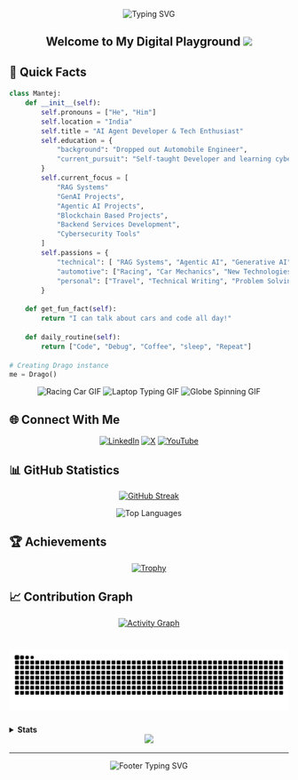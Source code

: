 <div align="center">
  <img src="https://readme-typing-svg.demolab.com?font=Fira+Code&weight=600&size=40&duration=4000&pause=1000&color=6AD3FF&center=true&vCenter=true&random=false&width=500&height=70&lines=Hi+%F0%9F%91%8B+I'm+Mantej" alt="Typing SVG" />
</div>

<div align="center">
  <h2>
    Welcome to My Digital Playground
    <img src="https://media.giphy.com/media/hvRJCLFzcasrR4ia7z/giphy.gif" width="30px"/>
  </h2>
</div>



<h2> 🚀 Quick Facts </h2>


```python
class Mantej:
    def __init__(self):
        self.pronouns = ["He", "Him"]
        self.location = "India"
        self.title = "AI Agent Developer & Tech Enthusiast"
        self.education = {
            "background": "Dropped out Automobile Engineer",
            "current_pursuit": "Self-taught Developer and learning cybersecurity tools"
        }
        self.current_focus = [
            "RAG Systems"
            "GenAI Projects",
            "Agentic AI Projects",
            "Blockchain Based Projects",
            "Backend Services Development",
            "Cybersecurity Tools"
        ]
        self.passions = {
            "technical": [ "RAG Systems", "Agentic AI", "Generative AI", "Machine Learning", "Linux", "System Architecture", "Cloud Computing", "Internet of Things", "Web3 & Blockchain"],
            "automotive": ["Racing", "Car Mechanics", "New Technologies", "Modifications"],
            "personal": ["Travel", "Technical Writing", "Problem Solving", "Documentations"]
        }
    
    def get_fun_fact(self):
        return "I can talk about cars and code all day!"
    
    def daily_routine(self):
        return ["Code", "Debug", "Coffee", "sleep", "Repeat"]

# Creating Drago instance
me = Drago()
```

<div align="center">
  <img src="https://media0.giphy.com/media/iJDLBX5GY8niCpZYkR/source.gif" alt="Racing Car GIF" width="275" height="185"/>
  <img src="https://media.giphy.com/media/Y4ak9Ki2GZCbJxAnJD/giphy.gif" alt="Laptop Typing GIF" width="275" height="185"/>
  <img src="https://i.gifer.com/origin/89/894182626f762e66170dab57945c4b9e.gif" alt="Globe Spinning GIF" width="275" height="185"/>
</div>

## 🌐 Connect With Me

<div align="center">

[![LinkedIn](https://img.shields.io/badge/LinkedIn-%230077B5.svg?style=for-the-badge&logo=linkedin&logoColor=white)](https://linkedin.com/in/mantej-singh-a-724219288)
[![X](https://img.shields.io/badge/X-%23000000.svg?style=for-the-badge&logo=X&logoColor=white)](https://x.com/_gear_head_03_)
[![YouTube](https://img.shields.io/badge/YouTube-%23FF0000.svg?style=for-the-badge&logo=YouTube&logoColor=white)](https://youtube.com/@@dragoo0)

</div>

## 📊 GitHub Statistics

<div align="center">
  
  [![GitHub Streak](https://github-readme-streak-stats.herokuapp.com?user=Drago-03&theme=dark&short_numbers=true)](https://git.io/streak-stats)
    
</div>

<div align="center">

  ![Top Languages](https://github-readme-stats.vercel.app/api/top-langs/?username=Drago-03&theme=tokyonight&hide_border=true&include_all_commits=true&count_private=true&layout=compact&border_radius=10&card_width=500&cache_seconds=86400)

</div>

## 🏆 Achievements

<div align="center"> 
  
  [![Trophy](https://github-profile-trophy.vercel.app/?username=Drago-03&theme=tokyonight&no-frame=true&column=7&margin-w=15&margin-h=15)](https://github.com/Drago-03)
  
</div>

## 📈 Contribution Graph

<div align="center">
  
  [![Activity Graph](https://github-readme-activity-graph.vercel.app/graph?username=Drago-03&theme=tokyo-night&hide_border=true&radius=10&area=true&height=300)](https://github.com/Drago-03)
  
</div>

###

<br clear="both">

<img src="https://raw.githubusercontent.com/Drago-03/Drago-03/output/snake.svg" alt="Snake animation" />

###

<details>
  <summary><b>Stats</b></summary>
  <br>
  
  <!--START_SECTION:waka-->
![Code Time](http://img.shields.io/badge/Code%20Time-1%20hr%2032%20mins-blue)

![Lines of code](https://img.shields.io/badge/From%20Hello%20World%20I%27ve%20Written-19.3%20million%20lines%20of%20code-blue)

**🐱 My GitHub Data** 

> 📦 954.0 kB Used in GitHub's Storage 
 > 
> 🏆 1,577 Contributions in the Year 2025
 > 
> 💼 Opted to Hire
 > 
> 📜 53 Public Repositories 
 > 
> 🔑 25 Private Repositories 
 > 
**I'm an Early 🐤** 

```text
🌞 Morning                4470 commits        █████████████████░░░░░░░░   66.17 % 
🌆 Daytime                1574 commits        ██████░░░░░░░░░░░░░░░░░░░   23.30 % 
🌃 Evening                540 commits         ██░░░░░░░░░░░░░░░░░░░░░░░   07.99 % 
🌙 Night                  171 commits         █░░░░░░░░░░░░░░░░░░░░░░░░   02.53 % 
```
📅 **I'm Most Productive on Sunday** 

```text
Monday                   1232 commits        █████░░░░░░░░░░░░░░░░░░░░   18.24 % 
Tuesday                  317 commits         █░░░░░░░░░░░░░░░░░░░░░░░░   04.69 % 
Wednesday                269 commits         █░░░░░░░░░░░░░░░░░░░░░░░░   03.98 % 
Thursday                 132 commits         ░░░░░░░░░░░░░░░░░░░░░░░░░   01.95 % 
Friday                   181 commits         █░░░░░░░░░░░░░░░░░░░░░░░░   02.68 % 
Saturday                 434 commits         ██░░░░░░░░░░░░░░░░░░░░░░░   06.42 % 
Sunday                   4190 commits        ████████████████░░░░░░░░░   62.03 % 
```


📊 **This Week I Spent My Time On** 

```text
🕑︎ Time Zone: Asia/Kolkata

💬 Programming Languages: 
Markdown                 23 mins             ██████░░░░░░░░░░░░░░░░░░░   25.91 % 
JSON                     23 mins             ██████░░░░░░░░░░░░░░░░░░░   24.89 % 
YAML                     17 mins             █████░░░░░░░░░░░░░░░░░░░░   19.08 % 
Other                    17 mins             █████░░░░░░░░░░░░░░░░░░░░   18.68 % 
JavaScript               10 mins             ███░░░░░░░░░░░░░░░░░░░░░░   11.45 % 

🔥 Editors: 
Cursor                   1 hr 32 mins        █████████████████████████   100.00 % 

🐱‍💻 Projects: 
drago-npm                33 mins             █████████░░░░░░░░░░░░░░░░   35.89 % 
Drago                    32 mins             █████████░░░░░░░░░░░░░░░░   34.70 % 
Drago-03                 27 mins             ███████░░░░░░░░░░░░░░░░░░   29.42 % 

💻 Operating System: 
Windows                  1 hr 32 mins        █████████████████████████   100.00 % 
```

**I Mostly Code in Python** 

```text
Python                   16 repos            ██████████░░░░░░░░░░░░░░░   38.10 % 
TypeScript               13 repos            ████████░░░░░░░░░░░░░░░░░   30.95 % 
JavaScript               7 repos             ████░░░░░░░░░░░░░░░░░░░░░   16.67 % 
HTML                     3 repos             ██░░░░░░░░░░░░░░░░░░░░░░░   07.14 % 
Java                     1 repo              █░░░░░░░░░░░░░░░░░░░░░░░░   02.38 % 
```



**Timeline**

![Lines of Code chart](https://raw.githubusercontent.com/Drago-03/Drago-03/main/assets/bar_graph.png)


 Last Updated on 29/05/2025 06:36:00 UTC
<!--END_SECTION:waka-->
</details>

<div align="center">
  
  <img src="https://capsule-render.vercel.app/api?type=waving&color=gradient&height=100&section=footer&animation=twinkling"/>
</div>

---

<div align="center">
  <img src="https://readme-typing-svg.demolab.com?font=Fira+Code&size=15&duration=3000&pause=1000&color=6AD3FF&center=true&vCenter=true&repeat=false&width=500&lines=Happy+Coding!+Feel+free+to+connect+and+collaborate!" alt="Footer Typing SVG" />
  
  <br>
</div>
